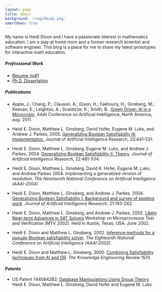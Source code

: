 ```yaml
---
layout: page
title: about 
background: '/img/Heidi.png'
smartdown: true
---
```


My name is Heidi Dixon and I have a passionate interest in mathematics education.  I am a stay at home mom and a former research scientist and software engineer.  This blog is a place for me to share my latest prototypes for interactive math education.  


##### Professional Work

- [Resume (pdf)](/smartblog/HeidiDixonResume.pdf)
- [Ph.D. Dissertation](http://www.cirl.uoregon.edu/dixon/papers/dixonDissertation.pdf)


##### Publications

- Apple, J.; Chang, P.; Clauson, A.; Dixon, H.; Fakhoury, H.; Ginsberg, M.; Keenan, E.; Leighton, A.; Scavezze, K.; Smith, B.. [Green Driver: AI in a Microcosm](https://www.aaai.org/ocs/index.php/AAAI/AAAI11/paper/view/3648). AAAI Conference on Artificial Intelligence, North America, aug. 2011. 

- Heidi E. Dixon, Matthew L. Ginsberg, David Hofer, Eugene M. Luks, and Andrew J. Parkes, 2005. [Generalizing Boolean Satisfiability III: Implementation.](https://www.jair.org/index.php/jair/article/view/10407/24941) Journal of Artificial Intelligence Research, 23:441-531.

- Heidi E. Dixon, Matthew L. Ginsberg, Eugene M. Luks, and Andrew J. Parkes, 2004. [Generalizing Boolean Satisfiability II: Theory](https://arxiv.org/abs/1109.2134). *Journal of Artificial Intelligence Research*, 22:481-534.
                
- Heidi E. Dixon, Matthew L. Ginsberg, David K. Hofer, Eugene M. Luks, and Andrew Parkes 2004. Implementing a generalized version of resolution. *The Nineteenth National Conference on Artificial Intelligence (AAAI-2004)*.

- Heidi E. Dixon, Matthew L. Ginsberg, and Andrew J. Parkes, 2004.  [Generalizing Boolean Satisfiability I: Background and survey of existing work](https://arxiv.org/abs/1107.0040). *Journal of Artificial Intelligence Research*, 21:193-243.

- Heidi E. Dixon, Matthew L. Ginsberg, and Andrew J. Parkes, 2002. [Likely Near-term Advances in SAT Solvers](http://www.cirl.uoregon.edu/dixon/papers/CIRL-MTV.pdf) Workshop on Microprocessor Test and Verification (MTV 2002). Held in Austin, Texas, USA. June 2002.
                              
- Heidi E. Dixon and Matthew L. Ginsberg, 2002. [Inference methods for a pseudo-Boolean satisfiability solver](http://www.cirl.uoregon.edu/dixon/papers/AAAI02Dixon.pdf). *The Eighteenth National Conference on Artificial Intelligence (AAAI-2002).*
                              
- Heidi E. Dixon and Matthew L. Ginsberg, 2000. [Combining Satisfiability techniques from AI and OR](http://www.cirl.uoregon.edu/dixon/papers/ker00.pdf). *The Knowledge Engineering Review* 15(1).


#### Patents

- US Patent 7440942B2: [Database Manipulations Using Group Theory](https://patents.google.com/patent/US7440942B2/en) Heidi E. Dixon, Matthew L. Ginsberg, David Hofer and Eugene M. Luks



